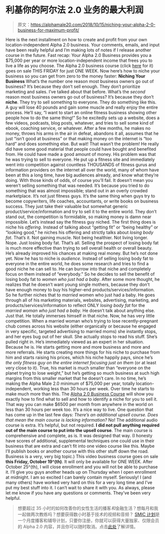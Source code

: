 # 利基你的阿尔法 2.0 业务的最大利润

> 原文：<https://alphamale20.com/2018/10/15/niching-your-alpha-2-0-business-for-maximum-profit/>

Here is the next installment on how to create and profit from your own location-independent Alpha 2.0 business. Your comments, emails, and input have been really helpful and I’m making lots of notes if I release another course in the future. Fast recap: Your Alpha 2.0 Business provides you a $75,000 per year or more location-independent income that frees you to live a life as you choose. The Alpha 2.0 business course (click [here](https://alpha20.teachable.com/p/alpha20businesscourse/) for it) goes on sale THIS FRIDAY for just ONE WEEK.
Now here’s how to niche your business so you can get from zero to the money faster:
**Niching Your Business**
What’s the number one reason most business owners go out of business?
It’s because they don’t sell enough. They don’t prioritize marketing and sales. I’ve talked about that before.
What’s the *second* reason most business owners go out of business?
It’s because they don’t **niche**. They try to sell something to everyone.
They do something like this. A guy will lose 40 pounds and gain some muscle and really enjoy the entire process. He’ll say, “I want to start an online fitness business showing other people how to do the same thing!”
So he excitedly sets up a website, does a few videos, podcasts, blog posts, whatever, and tries to sell some kind of ebook, coaching service, or whatever.
After a few months, he makes no money, throws his arms in the air in defeat, abandons it all, assumes that he just “isn’t good at business” or that making money on the internet is “too hard” and does something else.
But wait! That wasn’t the problem! He really did have some good material that people could have bought and benefited from. He could have made a good amount of money.
His problem was that he was trying to sell to everyone. He put up a fitness site and immediately went into competition against countless THOUSANDS of fitness gurus and information providers on the internet all over the world, many of whom have been at this a long time, have big audiences already, and know what they’re doing.
With those kinds of odds, of course you’ll fail. It doesn’t mean you weren’t selling something that was needed. It’s because you tried to do something that was almost impossible; stand out in an overly crowded marketplace.
It’s not just fitness guys. It’s the same thing when guys try to become copywriters, life coaches, accountants, or write books on business success. They just take their valuable but somewhat generic product/service/information and try to sell it to the entire world. They don’t stand out, the competition is formidable, so making money is damn near impossible.
Let’s instead say the fitness guy niched.
The first thing does is niche his *offering*. Instead of talking about “getting fit” or “being healthy” or “looking good,” he niches his offering and strictly talks about *losing body fat*. That’s it. Not gaining muscle. Not being healthier. Not living longer. Nope. Just losing body fat. That’s all.
Selling the prospect of losing body fat is much more effective than trying to sell overall health or overall beauty. He’s already improved his chances at making real money. But he’s not done yet. Now he has to niche is *audience*.
Instead of selling losing body fat to everyone in the entire world, he does some research and tries to find a good niche he can sell to. He can burrow into that niche and completely focus on them instead of “everybody.”
So he decides to sell the benefit of losing body fat to *women who just had a baby*. After some more thought, he realizes that he doesn’t want young single mothers, because they don’t have enough money to buy his higher-end products/services/information. So he further niches that to *married* women who just had a baby.
He goes through all of his marketing materials, websites, advertising, marketing, and products/services/information to reflect ONLY *losing body fat* for the *married woman who just had a baby*. He doesn’t talk about anything else. Just that. He totally immerses himself in that niche.
Now, he has very little competition. When a married woman who’s trying to lose recently-pregnant chub comes across his website (either organically or because he engaged in very specific, targeted advertising to married moms) she instantly stops, and her eyes bug out of her skull. She actually stops to read his stuff. She’s pulled right in. He’s immediately viewed as an expert in her situation. Because he is.
He starts getting more and more business and more and more referrals. He starts creating more things for his niche to purchase from him and starts raising his prices, which his niche happily pays, since he’s *the only fitness guy on the entire internet focusing just on them* (or at least very close to it).
True, his market is much smaller than “everyone on the planet trying to lose weight,” but he’s getting so much business at such high margins from this smaller market that he doesn’t care. In no time, he’s making the Alpha Male 2.0 minimum of $75,000 per year, totally location-independent, working less than 30 hours per week. Over time he starts to make much more than this.
The [Alpha 2.0 Business Course](https://alpha20.teachable.com/p/alpha20businesscourse/) will show you exactly how to find what to sell and how to identify a niche for you to sell it. That way you can make $6500 per month from anywhere in the world on less than 30 hours per week too. It’s a nice way to live.
One question that has come up in the last few days:
*There’s an additional upsell course. Does that mean the main course is lacking information?*
No! The additional audio course is extra. It’s helpful, but not required. **I did not pull anything required out of the main course to put into the upsell course**. The main course is comprehensive and complete, as is. It was designed that way. (I honesty have scores of additional, supplemental techniques one could use in their business that are extra and can’t fit into one video course like this. Maybe I’ll publish books or another course with this other stuff down the road. Business is a very, very big topic.)
This video business course goes on sale **this Friday, October 19^(th)**. It will only be available for ONE WEEK. After October 25^(th), I will close enrollment and you will not be able to purchase it. I’ll give you guys another heads up on Thursday when I open enrollment at midnight.
I am so excited I can barely contain myself. Seriously! I (and many others) have worked very hard on this for a very long time and I’ve put my best stuff into it. I can’t wait to share it with you.
As always, please let me know if you have any questions or comments. They’ve been very helpful.

> 想要超过 35 小时的如何改善你的女性生活的播客*和*金融生活？想每月和我一起做两次教练吗？想要获得数小时基于技术的视频和音频？ [SMIC 计划](https://alphamale20.kartra.com/page/vIL17)是一个月度播客和辅导计划，只要你注册，你就可以获得大量独家、仅限会员的 Alpha 2.0 内容，并且你可以随时取消。点击[此处](https://alphamale20.kartra.com/page/vIL17)了解详情。
> 
> 